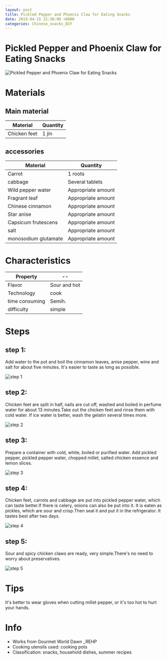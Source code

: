 ```yaml
---
layout: post
title: Pickled Pepper and Phoenix Claw for Eating Snacks
date: 2019-04-15 22:30:00 +0800
categories: Chinese_snacks_DIY
---
```


# Pickled Pepper and Phoenix Claw for Eating Snacks

![Pickled Pepper and Phoenix Claw for Eating Snacks]({{site.baseurl}}/img/411401/411401.jpg)

# Materials


## Main material

Material|Quantity
--|--
Chicken feet|1 jin

## accessories

Material|Quantity
--|--
Carrot|1 roots
cabbage|Several tablets
Wild pepper water|Appropriate amount
Fragrant leaf|Appropriate amount
Chinese cinnamon|Appropriate amount
Star anise|Appropriate amount
Capsicum frutescens|Appropriate amount
salt|Appropriate amount
monosodium glutamate|Appropriate amount

# Characteristics

Property|--
--|--
Flavor|Sour and hot
Technology|cook
time consuming|Semih.
difficulty|simple

# Steps

## step 1:

Add water to the pot and boil the cinnamon leaves, anise pepper, wine and salt for about five minutes. It's easier to taste as long as possible.

![step 1]({{site.baseurl}}/img/411401/1.jpg)

## step 2:

Chicken feet are split in half, nails are cut off, washed and boiled in perfume water for about 13 minutes.Take out the chicken feet and rinse them with cold water. If ice water is better, wash the gelatin several times more.

![step 2]({{site.baseurl}}/img/411401/2.jpg)

## step 3:

Prepare a container with cold, white, boiled or purified water. Add pickled pepper, pickled pepper water, chopped millet, salted chicken essence and lemon slices.

![step 3]({{site.baseurl}}/img/411401/3.jpg)

## step 4:

Chicken feet, carrots and cabbage are put into pickled pepper water, which can taste better.If there is celery, onions can also be put into it. It is eaten as pickles, which are sour and crisp.Then seal it and put it in the refrigerator. It tastes best after two days.

![step 4]({{site.baseurl}}/img/411401/4.jpg)

## step 5:

Sour and spicy chicken claws are ready, very simple.There's no need to worry about preservatives.

![step 5]({{site.baseurl}}/img/411401/5.jpg)

# Tips

It's better to wear gloves when cutting millet pepper, or it's too hot to hurt your hands.

# Info

- Works from Gourmet World Dawn _REHP
- Cooking utensils used: cooking pots
- Classification: snacks, household dishes, summer recipes